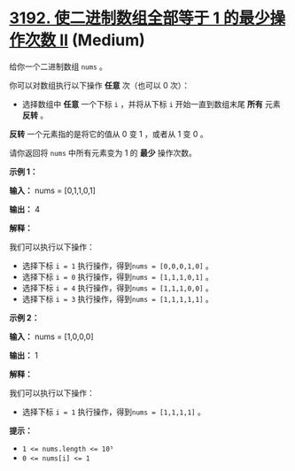 # [3192. 使二进制数组全部等于 1 的最少操作次数 II][link] (Medium)

[link]: https://leetcode.cn/problems/minimum-operations-to-make-binary-array-elements-equal-to-one-ii/

给你一个二进制数组 `nums` 。

你可以对数组执行以下操作 **任意** 次（也可以 0 次）：

- 选择数组中 **任意** 一个下标 `i` ，并将从下标 `i` 开始一直到数组末尾 **所有** 元素 **反转** 。

**反转** 一个元素指的是将它的值从 0 变 1 ，或者从 1 变 0 。

请你返回将 `nums` 中所有元素变为 1 的 **最少** 操作次数。

**示例 1：**

**输入：** nums = \[0,1,1,0,1\]

**输出：** 4

**解释：**

我们可以执行以下操作：

- 选择下标 `i = 1` 执行操作，得到`nums = [0,0,0,1,0]` 。
- 选择下标 `i = 0` 执行操作，得到`nums = [1,1,1,0,1]` 。
- 选择下标 `i = 4` 执行操作，得到`nums = [1,1,1,0,0]` 。
- 选择下标 `i = 3` 执行操作，得到`nums = [1,1,1,1,1]` 。

**示例 2：**

**输入：** nums = \[1,0,0,0\]

**输出：** 1

**解释：**

我们可以执行以下操作：

- 选择下标 `i = 1` 执行操作，得到`nums = [1,1,1,1]` 。

**提示：**

- `1 <= nums.length <= 10⁵`
- `0 <= nums[i] <= 1`
